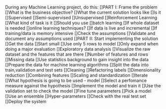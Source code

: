 During any Machine Learning project, do this:
[]PART I: Frame the problem
    []What is the business objective?
    []What the current solution looks like
    []Is it 
        []Supervised
        []Semi-supervised
        []Unsupervised
        []Reinforcement Learning
    []What kind of task is it
    []Should you use 
        []batch learning 
            []If whole dataset is needed
        []online learning techniques?
            []If data is live and incremental
            []If training/data is memory intensive
    []Check the assumptions
        []Validate and document any assumptions used
[]PART II: Start implementing the solution
    []Get the data
    []Start small
        []Use only 5 rows to model
        []Only expand when doing a major evaluation
    []Exploratory data analysis
        []Visualize the raw dataset and the features that are there
            []Number of features and rows
            []Missing data
        []Use statistics background to gain insight into the data
    []Prepare the data for machine learning algorithms
        []Split the data into train,validation and test sets
        []Cleaning
        []Refactoring labels
        []Dimensionality reduction
        []Combining features
        []Scaling and standardization
    []Iterate
        []What hypothesis is going to be used - model
        []Select a perfomance measure against the hypothesis
        []Implement the model and train it
        []Use the validation set to check the model
        []Fine tune parameters
            []Pick a model
            []Use an ensemble
            []Hyper-parameters
    []Check with the real test set
    []Deploy the system
 
